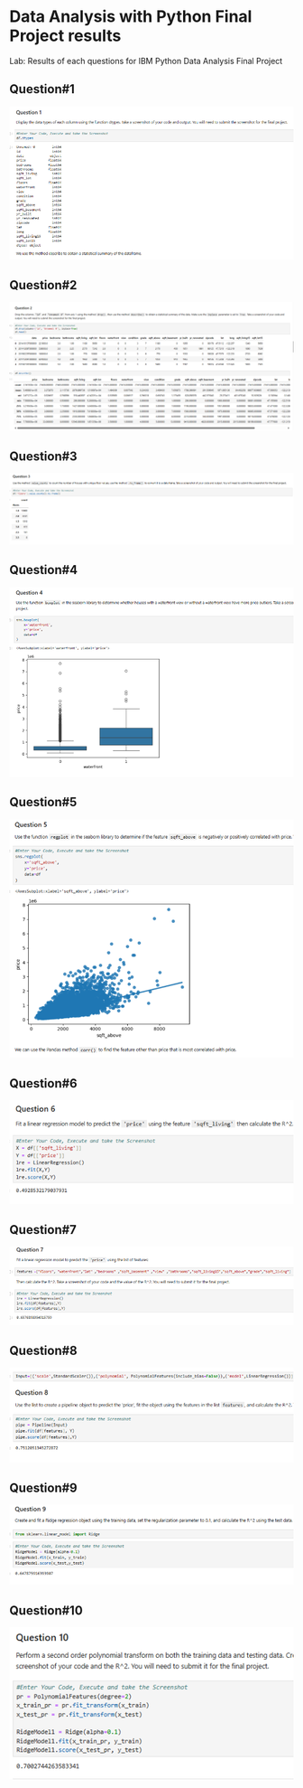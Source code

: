 # Data Analysis with Python Final Project results
Lab: Results of each questions for IBM Python Data Analysis Final Project

## Question#1
<img src="pic/1.png"/>

## Question#2
<img src="pic/2.png"/>

## Question#3
<img src="pic/3.png"/>

## Question#4
<img src="pic/4.png"/>

## Question#5
<img src="pic/5.png"/>

## Question#6
<img src="pic/6.png"/>

## Question#7
<img src="pic/7.png"/>

## Question#8
<img src="pic/8.png"/>

## Question#9
<img src="pic/9.png"/>

## Question#10
<img src="pic/10.png"/>

